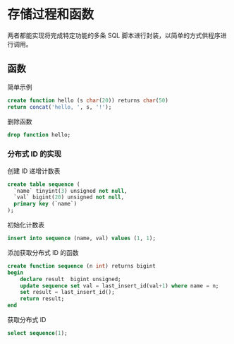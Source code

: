 # 存储过程和函数

两者都能实现将完成特定功能的多条 SQL 脚本进行封装，以简单的方式供程序进行调用。

## 函数

简单示例

```sql
create function hello (s char(20)) returns char(50) 
return concat('hello, ', s, '!');
```

删除函数

```sql
drop function hello;
```

### 分布式 ID 的实现

创建 ID 递增计数表

```sql
create table sequence (
  `name` tinyint(3) unsigned not null,
  `val` bigint(20) unsigned not null,
  primary key (`name`)
);
```

初始化计数表

```sql
insert into sequence (name, val) values (1, 1);
```

添加获取分布式 ID 的函数

```sql
create function sequence (n int) returns bigint
begin
    declare result  bigint unsigned;
    update sequence set val = last_insert_id(val+1) where name = n;
    set result = last_insert_id();
    return result;
end
```

获取分布式 ID

```sql
select sequence(1);
```

